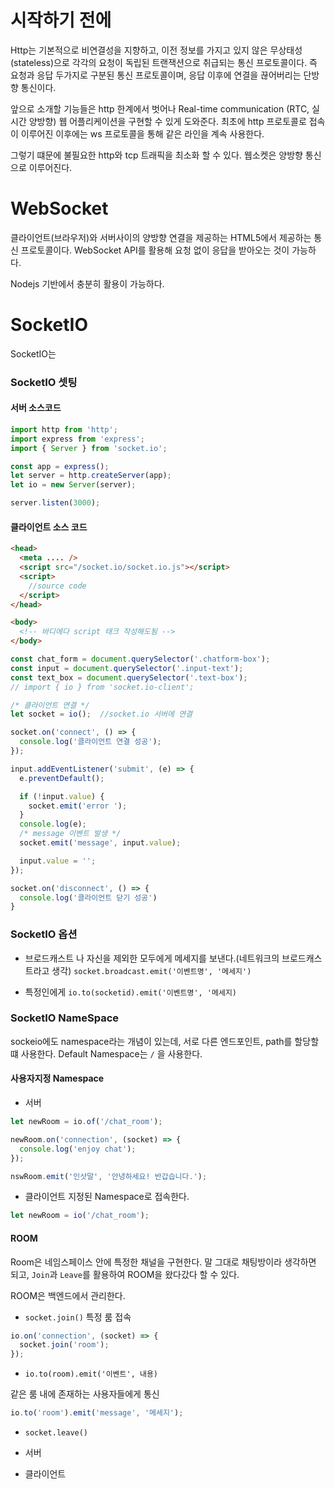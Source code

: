 # 시작하기 전에

Http는 기본적으로 비연결성을 지향하고, 이전 정보를 가지고 있지 않은 무상태성(stateless)으로 각각의 요청이 독립된 트랜잭션으로 취급되는 통신 프로토콜이다.
즉 요청과 응답 두가지로 구분된 통신 프로토콜이며, 응답 이후에 연결을 끊어버리는 단방향 통신이다.

앞으로 소개할 기능들은 http 한계에서 벗어나 Real-time communication (RTC, 실시간 양방향) 웹 어플리케이션을 구현할 수 있게 도와준다. 최초에 http 프로토콜로 접속이 이루어진 이후에는 ws 프로토콜을 통해 같은 라인을 계속 사용한다.

그렇기 떄문에 불필요한 http와 tcp 트래픽을 최소화 할 수 있다. 웹소켓은 양방향 통신으로 이루어진다.

# WebSocket

클라이언트(브라우저)와 서버사이의 양방향 연결을 제공하는 HTML5에서 제공하는 통신 프로토콜이다. WebSocket API를 활용해 요청 없이 응답을 받아오는 것이 가능하다.

Nodejs 기반에서 충분히 활용이 가능하다.

# SocketIO

SocketIO는

### SocketIO 셋팅

#### 서버 소스코드

```js
import http from 'http';
import express from 'express';
import { Server } from 'socket.io';

const app = express();
let server = http.createServer(app);
let io = new Server(server);

server.listen(3000);
```

#### 클라이언트 소스 코드

```html
<head>
  <meta .... />
  <script src="/socket.io/socket.io.js"></script>
  <script>
    //source code
  </script>
</head>

<body>
  <!-- 바디에다 script 태크 작성해도됨 -->
</body>
```

```js
const chat_form = document.querySelector('.chatform-box');
const input = document.querySelector('.input-text');
const text_box = document.querySelector('.text-box');
// import { io } from 'socket.io-client';

/* 클라이언트 연결 */
let socket = io();  //socket.io 서버에 연결

socket.on('connect', () => {
  console.log('클라이언트 연결 성공');
});

input.addEventListener('submit', (e) => {
  e.preventDefault();

  if (!input.value) {
    socket.emit('error ');
  }
  console.log(e);
  /* message 이벤트 발생 */
  socket.emit('message', input.value);

  input.value = '';
});

socket.on('disconnect', () => {
  console.log('클라이언트 닫기 성공')
}
```

### SocketIO 옵션

- 브로드캐스트
  나 자신을 제외한 모두에게 메세지를 보낸다.(네트워크의 브로드캐스트라고 생각)
  `socket.broadcast.emit('이벤트명', '메세지')`

- 특정인에게
  `io.to(socketid).emit('이벤트명', '메세지)`

### SocketIO NameSpace

sockeio에도 namespace라는 개념이 있는데, 서로 다른 엔드포인트, path를 할당할 떄 사용한다. Default Namespace는 `/` 을 사용한다.

#### 사용자지정 Namespace

- 서버

```js
let newRoom = io.of('/chat_room');

newRoom.on('connection', (socket) => {
  console.log('enjoy chat');
});

nswRoom.emit('인삿말', '안녕하세요! 반갑습니다.');
```

- 클라이언트
  지정된 Namespace로 접속한다.

```js
let newRoom = io('/chat_room');
```

#### ROOM

Room은 네임스페이스 안에 특정한 채널을 구현한다. 말 그대로 채팅방이라 생각하면 되고, `Join`과 `Leave`를 활용하여 ROOM을 왔다갔다 할 수 있다.

ROOM은 백엔드에서 관리한다.

- `socket.join()`
  특정 룸 접속

```js
io.on('connection', (socket) => {
  socket.join('room');
});
```

- `io.to(room).emit('이벤트', 내용)`

같은 룸 내에 존재하는 사용자들에게 통신

```js
io.to('room').emit('message', '메세지');
```

- `socket.leave()`

- 서버

- 클라이언트
